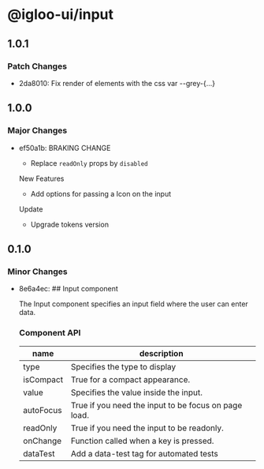 # @igloo-ui/input

## 1.0.1

### Patch Changes

- 2da8010: Fix render of elements with the css var --grey-{...}

## 1.0.0

### Major Changes

- ef50a1b: BRAKING CHANGE

  - Replace `readOnly` props by `disabled`

  New Features

  - Add options for passing a Icon on the input

  Update

  - Upgrade tokens version

## 0.1.0

### Minor Changes

- 8e6a4ec: ## Input component

  The Input component specifies an input field where the user can enter data.

  ### Component API

  | name      | description                                          |
  | --------- | ---------------------------------------------------- |
  | type      | Specifies the type to display                        |
  | isCompact | True for a compact appearance.                       |
  | value     | Specifies the value inside the input.                |
  | autoFocus | True if you need the input to be focus on page load. |
  | readOnly  | True if you need the input to be readonly.           |
  | onChange  | Function called when a key is pressed.               |
  | dataTest  | Add a data-test tag for automated tests              |
